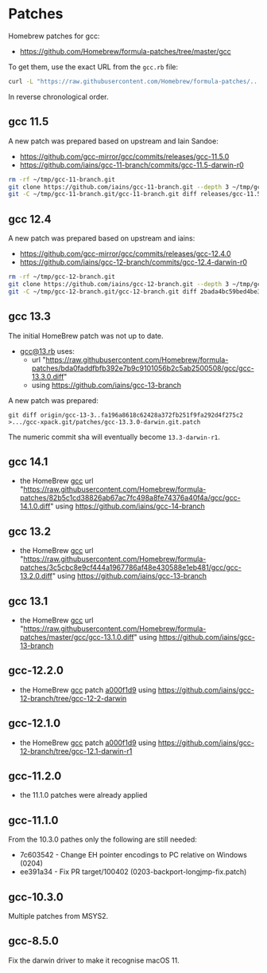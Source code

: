 # Patches

Homebrew patches for gcc:

- <https://github.com/Homebrew/formula-patches/tree/master/gcc>

To get them, use the exact URL from the `gcc.rb` file:

```sh
curl -L "https://raw.githubusercontent.com/Homebrew/formula-patches/.../gcc/gcc-X.Y.0.diff" -o gcc-X.Y.0-darwin.git.patch
```

In reverse chronological order.

## gcc 11.5

A new patch was prepared based on upstream and Iain Sandoe:

- <https://github.com/gcc-mirror/gcc/commits/releases/gcc-11.5.0>
- <https://github.com/iains/gcc-11-branch/commits/gcc-11.5-darwin-r0>

```sh
rm -rf ~/tmp/gcc-11-branch.git
git clone https://github.com/iains/gcc-11-branch.git --depth 3 ~/tmp/gcc-11-branch.git/gcc-11-branch.git
git -C ~/tmp/gcc-11-branch.git/gcc-11-branch.git diff releases/gcc-11.5.0..gcc-11.5-darwin-r0 >~/Work/xpack-dev-tools/gcc-xpack.git/patches/gcc-11.5.0-darwin.git.patch
```

## gcc 12.4

A new patch was prepared based on upstream and iains:

- <https://github.com/gcc-mirror/gcc/commits/releases/gcc-12.4.0>
- <https://github.com/iains/gcc-12-branch/commits/gcc-12.4-darwin-r0>

```sh
rm -rf ~/tmp/gcc-12-branch.git
git clone https://github.com/iains/gcc-12-branch.git --depth 3 ~/tmp/gcc-12-branch.git/gcc-12-branch.git
git -C ~/tmp/gcc-12-branch.git/gcc-12-branch.git diff 2bada4bc59bed4be34fab463bdb3c3ebfd2b41bb..gcc-12.4-darwin-r0 >~/Work/xpack-dev-tools/gcc-xpack.git/patches/gcc-12.4.0-darwin.git.patch
```

## gcc 13.3

The initial HomeBrew patch was not up to date.

- [gcc@13.rb](https://github.com/Homebrew/homebrew-core/blob/master/Formula/g/gcc@13.rb) uses:
  - url "https://raw.githubusercontent.com/Homebrew/formula-patches/bda0faddfbfb392e7b9c9101056b2c5ab2500508/gcc/gcc-13.3.0.diff"
  - using <https://github.com/iains/gcc-13-branch>

A new patch was prepared:

```
git diff origin/gcc-13-3..fa196a8618c62428a372fb251f9fa292d4f275c2 >.../gcc-xpack.git/patches/gcc-13.3.0-darwin.git.patch
```

The numeric commit sha will eventually become `13.3-darwin-r1`.

## gcc 14.1

- the HomeBrew
  [gcc](https://github.com/Homebrew/homebrew-core/blob/master/Formula/g/gcc.rb)
  url "https://raw.githubusercontent.com/Homebrew/formula-patches/82b5c1cd38826ab67ac7fc498a8fe74376a40f4a/gcc/gcc-14.1.0.diff"
  using <https://github.com/iains/gcc-14-branch>

## gcc 13.2

- the HomeBrew
  [gcc](https://github.com/Homebrew/homebrew-core/blob/master/Formula/g/gcc.rb)
  url "https://raw.githubusercontent.com/Homebrew/formula-patches/3c5cbc8e9cf444a1967786af48e430588e1eb481/gcc/gcc-13.2.0.diff"
  using <https://github.com/iains/gcc-13-branch>

## gcc 13.1

- the HomeBrew
  [gcc](https://github.com/Homebrew/homebrew-core/blob/master/Formula/g/gcc.rb)
  url "https://raw.githubusercontent.com/Homebrew/formula-patches/master/gcc/gcc-13.1.0.diff"
  using <https://github.com/iains/gcc-13-branch>

## gcc-12.2.0

- the HomeBrew
  [gcc](https://github.com/Homebrew/homebrew-core/blob/master/Formula/g/gcc.rb)
  patch [a000f1d9](https://raw.githubusercontent.com/Homebrew/formula-patches/1d184289/gcc/gcc-12.2.0-arm.diff)
  using <https://github.com/iains/gcc-12-branch/tree/gcc-12-2-darwin>

## gcc-12.1.0

- the HomeBrew
  [gcc](https://github.com/Homebrew/homebrew-core/blob/master/Formula/g/gcc.rb)
  patch [a000f1d9](https://raw.githubusercontent.com/Homebrew/formula-patches/76677f2b/gcc/gcc-12.1.0-arm.diff)
  using <https://github.com/iains/gcc-12-branch/tree/gcc-12.1-darwin-r1>

## gcc-11.2.0

- the 11.1.0 patches were already applied

## gcc-11.1.0

From the 10.3.0 pathes only the following are still needed:

- 7c603542 - Change EH pointer encodings to PC relative on Windows (0204)
- ee391a34 - Fix PR target/100402 (0203-backport-longjmp-fix.patch)

## gcc-10.3.0

Multiple patches from MSYS2.

## gcc-8.5.0

Fix the darwin driver to make it recognise macOS 11.
